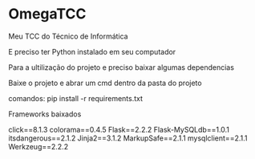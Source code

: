 # OmegaTCC
Meu TCC do Técnico de Informática 


E preciso ter Python instalado em seu computador

Para a ultilização do projeto e preciso baixar algumas dependencias 

Baixe o projeto e abrar um cmd dentro da pasta do projeto 

comandos: pip install -r requirements.txt


Frameworks baixados

click==8.1.3
colorama==0.4.5
Flask==2.2.2
Flask-MySQLdb==1.0.1
itsdangerous==2.1.2
Jinja2==3.1.2
MarkupSafe==2.1.1
mysqlclient==2.1.1
Werkzeug==2.2.2

